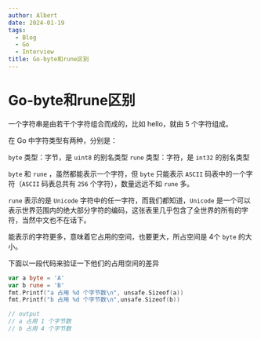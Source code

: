 ```yaml
---
author: Albert
date: 2024-01-19
tags:
  - Blog
  - Go
  - Interview
title: Go-byte和rune区别
---
```


# Go-byte和rune区别

一个字符串是由若干个字符组合而成的，比如 hello，就由 5 个字符组成。

在 Go 中字符类型有两种，分别是：

`byte` 类型：字节，是 `uint8` 的别名类型
`rune` 类型：字符，是 `int32` 的别名类型

`byte` 和 `rune` ，虽然都能表示一个字符，但 `byte` 只能表示 `ASCII` 码表中的一个字符（`ASCII` 码表总共有 `256` 个字符），数量远远不如 `rune` 多。

`rune` 表示的是 `Unicode` 字符中的任一字符，而我们都知道，`Unicode` 是一个可以表示世界范围内的绝大部分字符的编码，这张表里几乎包含了全世界的所有的字符，当然中文也不在话下。

能表示的字符更多，意味着它占用的空间，也要更大，所占空间是 4个 `byte` 的大小。

下面以一段代码来验证一下他们的占用空间的差异

```go
var a byte = 'A'
var b rune = 'B'
fmt.Printf("a 占用 %d 个字节数\n", unsafe.Sizeof(a))
fmt.Printf("b 占用 %d 个字节数\n",unsafe.Sizeof(b))

// output
// a 占用 1 个字节数
// b 占用 4 个字节数
```
